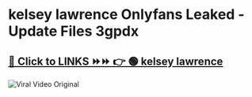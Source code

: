 
 # kelsey lawrence Onlyfans Leaked - Update Files 3gpdx

## <h2><a href="https://clipsfans.com/kelsey_lawrence&ref=git">🔗 Click to LINKS ⏩⏩ 👉 🟢 kelsey lawrence </a></h2>

<a href="https://clipsfans.com/kelsey_lawrence&ref=git" rel="nofollow" data-target="animated-image.originalLink"><img src="https://i.ibb.co.com/xMMVF88/686577567.gif" alt="Viral Video Original" style="max-width: 100%; display: inline-block;" data-target="animated-image.originalImage"></a>

